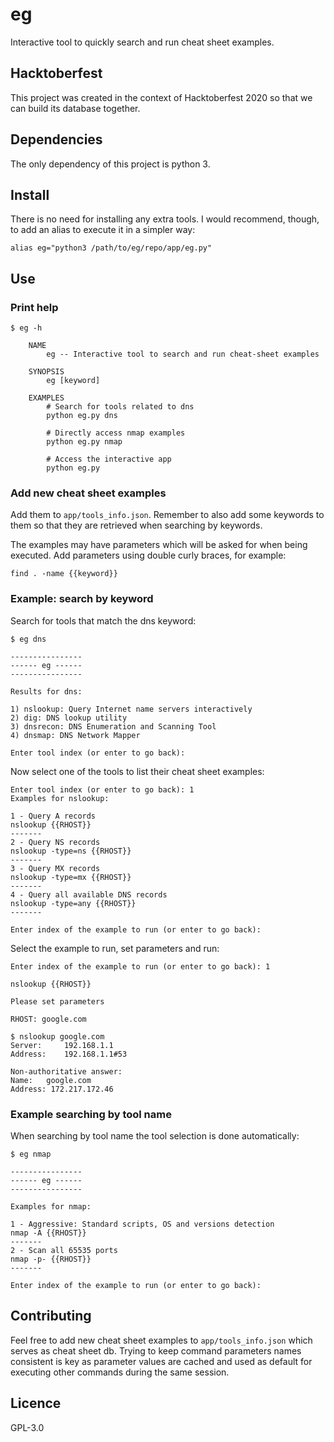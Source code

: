 # eg
Interactive tool to quickly search and run cheat sheet examples.

## Hacktoberfest
This project was created in the context of Hacktoberfest 2020 so that we can build its database together.

## Dependencies
The only dependency of this project is python 3.

## Install
There is no need for installing any extra tools. I would recommend, though, to add an alias to execute it in a simpler way:

`alias eg="python3 /path/to/eg/repo/app/eg.py"`

## Use
### Print help
```
$ eg -h

    NAME
        eg -- Interactive tool to search and run cheat-sheet examples

    SYNOPSIS
        eg [keyword]

    EXAMPLES
        # Search for tools related to dns
        python eg.py dns

        # Directly access nmap examples
        python eg.py nmap

        # Access the interactive app
        python eg.py
```

### Add new cheat sheet examples
Add them to `app/tools_info.json`. Remember to also add some keywords to them so that they are retrieved when searching by keywords.

The examples may have parameters which will be asked for when being executed. Add parameters using double curly braces, for example:

`find . -name {{keyword}}`

### Example: search by keyword
Search for tools that match the dns keyword:
```
$ eg dns

----------------
------ eg ------
----------------

Results for dns:

1) nslookup: Query Internet name servers interactively
2) dig: DNS lookup utility
3) dnsrecon: DNS Enumeration and Scanning Tool
4) dnsmap: DNS Network Mapper

Enter tool index (or enter to go back):
```
Now select one of the tools to list their cheat sheet examples:
```
Enter tool index (or enter to go back): 1
Examples for nslookup:

1 - Query A records
nslookup {{RHOST}}
-------
2 - Query NS records
nslookup -type=ns {{RHOST}}
-------
3 - Query MX records
nslookup -type=mx {{RHOST}}
-------
4 - Query all available DNS records
nslookup -type=any {{RHOST}}
-------

Enter index of the example to run (or enter to go back):
```

Select the example to run, set parameters and run:

```
Enter index of the example to run (or enter to go back): 1

nslookup {{RHOST}}

Please set parameters

RHOST: google.com

$ nslookup google.com
Server:		192.168.1.1
Address:	192.168.1.1#53

Non-authoritative answer:
Name:	google.com
Address: 172.217.172.46
```

### Example searching by tool name
When searching by tool name the tool selection is done automatically:
```
$ eg nmap

----------------
------ eg ------
----------------

Examples for nmap:

1 - Aggressive: Standard scripts, OS and versions detection
nmap -A {{RHOST}}
-------
2 - Scan all 65535 ports
nmap -p- {{RHOST}}
-------

Enter index of the example to run (or enter to go back):
```

## Contributing
Feel free to add new cheat sheet examples to `app/tools_info.json` which serves as cheat sheet db. Trying to keep command parameters names consistent is key as parameter values are cached and used as default for executing other commands during the same session.

## Licence
GPL-3.0
